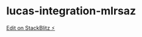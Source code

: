 # lucas-integration-mlrsaz

[Edit on StackBlitz ⚡️](https://stackblitz.com/edit/lucas-integration-mlrsaz)